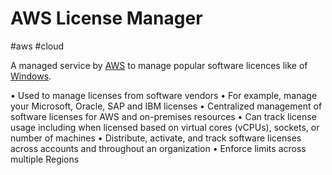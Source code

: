 # AWS License Manager
#aws #cloud 

A managed service by [AWS](Cloud%20Computing/AWS/AWS.md) to manage popular software licences like of [Windows](Windows).

• Used to manage licenses from software vendors
• For example, manage your Microsoft, Oracle, SAP and IBM licenses
• Centralized management of software licenses for AWS and on-premises resources
• Can track license usage including when licensed based on virtual cores (vCPUs), sockets, or number of machines
• Distribute, activate, and track software licenses across accounts and throughout an organization
• Enforce limits across multiple Regions
